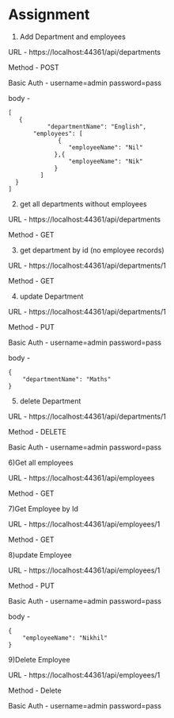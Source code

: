 # Assignment

1) Add Department and employees

URL - https://localhost:44361/api/departments

Method - POST

Basic Auth - username=admin password=pass

body - 

	[
 	   {   
 	    	   "departmentName": "English",
  	   	   "employees": [
          		  {
           		     "employeeName": "Nil"
           		 },{
           		     "employeeName": "Nik"
           		 }
       		 ]
  	  }
	]



2) get all departments without employees

URL - https://localhost:44361/api/departments

Method - GET




3) get department by id (no employee records)

URL - https://localhost:44361/api/departments/1

Method - GET



4) update Department

URL - https://localhost:44361/api/departments/1

Method - PUT

Basic Auth - username=admin password=pass

body -
   
    {
        "departmentName": "Maths"
    }



5) delete Department

URL - https://localhost:44361/api/departments/1

Method - DELETE

Basic Auth - username=admin password=pass




6)Get all employees

URL - https://localhost:44361/api/employees

Method - GET




7)Get Employee by Id

URL - https://localhost:44361/api/employees/1

Method - GET




8)update Employee

URL - https://localhost:44361/api/employees/1

Method - PUT

Basic Auth - username=admin password=pass

body -

    {
        "employeeName": "Nikhil"
    }




9)Delete Employee

URL - https://localhost:44361/api/employees/1

Method - Delete

Basic Auth - username=admin password=pass

